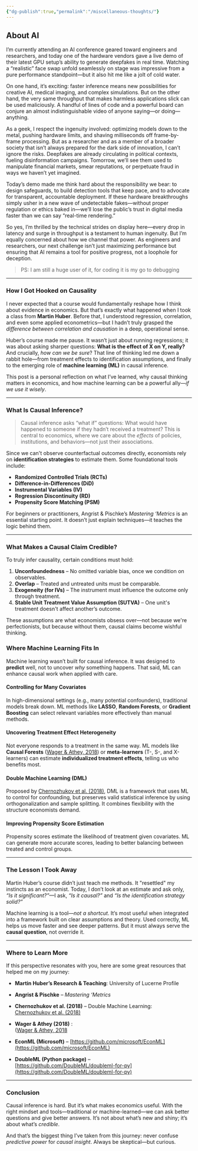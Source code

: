 ```yaml
---
{"dg-publish":true,"permalink":"/miscellaneous-thoughts/"}
---
```


## About AI 

I’m currently attending an AI conference geared toward engineers and researchers, and today one of the hardware vendors gave a live demo of their latest GPU setup’s ability to generate deepfakes in real time. Watching a “realistic” face swap unfold seamlessly on stage was impressive from a pure performance standpoint—but it also hit me like a jolt of cold water.

On one hand, it’s exciting: faster inference means new possibilities for creative AI, medical imaging, and complex simulations. But on the other hand, the very same throughput that makes harmless applications slick can be used maliciously. A handful of lines of code and a powerful board can conjure an almost indistinguishable video of anyone saying—or doing—anything.

As a geek, I respect the ingenuity involved: optimizing models down to the metal, pushing hardware limits, and shaving milliseconds off frame-by-frame processing. But as a researcher and as a member of a broader society that isn’t always prepared for the dark side of innovation, I can’t ignore the risks. Deepfakes are already circulating in political contexts, fueling disinformation campaigns. Tomorrow, we’ll see them used to manipulate financial markets, smear reputations, or perpetuate fraud in ways we haven’t yet imagined.

Today’s demo made me think hard about the responsibility we bear: to design safeguards, to build detection tools that keep pace, and to advocate for transparent, accountable deployment. If these hardware breakthroughs simply usher in a new wave of undetectable fakes—without proper regulation or ethics baked in—we’ll lose the public’s trust in digital media faster than we can say “real-time rendering.”

So yes, I’m thrilled by the technical strides on display here—every drop in latency and surge in throughput is a testament to human ingenuity. But I’m equally concerned about how we channel that power. As engineers and researchers, our next challenge isn’t just maximizing performance but ensuring that AI remains a tool for positive progress, not a loophole for deception.

> PS: I am still a huge user of it, for coding it is my go to debugging 

--- 
### **How I Got Hooked on Causality**

I never expected that a course would fundamentally reshape how I think about evidence in economics. But that’s exactly what happened when I took a class from **Martin Huber**. Before that, I understood regression, correlation, and even some applied econometrics—but I hadn’t truly grasped the _difference between correlation and causation_ in a deep, operational sense.

Huber’s course made me pause. It wasn’t just about running regressions; it was about asking sharper questions: **What is the effect of X on Y, really?** And crucially, _how can we be sure_? That line of thinking led me down a rabbit hole—from treatment effects to identification assumptions, and finally to the emerging role of **machine learning (ML)** in causal inference.

This post is a personal reflection on what I’ve learned, why causal thinking matters in economics, and how machine learning can be a powerful ally—_if we use it wisely_.

---

### **What Is Causal Inference?**

>Causal inference asks “what if” questions: What would have happened to someone if they hadn’t received a treatment? This is central to economics, where we care about the _effects_ of policies, institutions, and behaviors—not just their associations.

Since we can't observe counterfactual outcomes directly, economists rely on **identification strategies** to estimate them. Some foundational tools include:

- **Randomized Controlled Trials (RCTs)**
- **Difference-in-Differences (DiD)**
- **Instrumental Variables (IV)**
- **Regression Discontinuity (RD)**
- **Propensity Score Matching (PSM)**

For beginners or practitioners, Angrist & Pischke’s _Mastering ‘Metrics_ is an essential starting point. It doesn’t just explain techniques—it teaches the logic behind them.

---

### **What Makes a Causal Claim Credible?**

To truly infer causality, certain conditions must hold:

1. **Unconfoundedness** – No omitted variable bias, once we condition on observables.
2. **Overlap** – Treated and untreated units must be comparable.
3. **Exogeneity (for IVs)** – The instrument must influence the outcome only through treatment.
4. **Stable Unit Treatment Value Assumption (SUTVA)** – One unit's treatment doesn't affect another’s outcome.

These assumptions are what economists obsess over—not because we're perfectionists, but because without them, causal claims become wishful thinking.

### **Where Machine Learning Fits In**

Machine learning wasn’t built for causal inference. It was designed to **predict** well, not to uncover _why_ something happens. That said, ML can enhance causal work when applied with care.

#### **Controlling for Many Covariates**

In high-dimensional settings (e.g., many potential confounders), traditional models break down. ML methods like **LASSO**, **Random Forests**, or **Gradient Boosting** can select relevant variables more effectively than manual methods.

#### **Uncovering Treatment Effect Heterogeneity**

Not everyone responds to a treatment in the same way. ML models like **Causal Forests** ([Wager & Athey, 2018](https://arxiv.org/abs/1510.04342)) or **meta-learners** (T-, S-, and X-learners) can estimate **individualized treatment effects**, telling us who benefits most.

#### **Double Machine Learning (DML)**

Proposed by [Chernozhukov et al. (2018)](https://academic.oup.com/ectj/article-abstract/21/1/C1/5056401?redirectedFrom=fulltext), DML is a framework that uses ML to control for confounding, but preserves valid statistical inference by using orthogonalization and sample splitting. It combines flexibility with the structure economists demand.

#### **Improving Propensity Score Estimation**

Propensity scores estimate the likelihood of treatment given covariates. ML can generate more accurate scores, leading to better balancing between treated and control groups.

---

### **The Lesson I Took Away**

Martin Huber’s course didn’t just teach me methods. It "resettled" my instincts as an economist. Today, I don’t look at an estimate and ask only, _“Is it significant?”_—I ask, _“Is it causal?”_ and _“Is the identification strategy solid?”_

Machine learning is a tool—_not a shortcut_. It’s most useful when integrated into a framework built on clear assumptions and theory. Used correctly, ML helps us move faster and see deeper patterns. But it must always serve the **causal question**, not override it.

---

### **Where to Learn More**

If this perspective resonates with you, here are some great resources that helped me on my journey:

- **Martin Huber’s Research & Teaching**: University of Lucerne Profile
- **Angrist & Pischke** – _Mastering ‘Metrics_
- **Chernozhukov et al. (2018)** – Double Machine Learning:  
     [Chernozhukov et al. (2018)](https://academic.oup.com/ectj/article-abstract/21/1/C1/5056401?redirectedFrom=fulltext)
- **Wager & Athey (2018)** :  
    ([Wager & Athey, 2018](https://arxiv.org/abs/1510.04342)
    
- **EconML (Microsoft)** – [https://github.com/microsoft/EconML](https://github.com/microsoft/EconML)
    
- **DoubleML (Python package)** – [https://github.com/DoubleML/doubleml-for-py](https://github.com/DoubleML/doubleml-for-py)
    

---

### **Conclusion**

Causal inference is hard. But it’s what makes economics useful. With the right mindset and tools—traditional or machine-learned—we can ask better questions and give better answers. It’s not about what’s new and shiny; it’s about what’s _credible_.

And that’s the biggest thing I’ve taken from this journey: never confuse _predictive power_ for _causal insight_. Always be skeptical—but curious.
